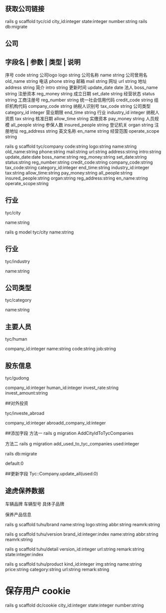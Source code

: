 ## 获取公司链接
rails g scaffold tyc/cid city_id:integer state:integer number:string 
rails db:migrate 

## 公司

字段名   |   参数   |  类型  |  说明
-------------------------------------

序号        code             string
公司logo    logo             string
公司名称     name             string
公司曾用名   old_name         string
电话        phone            string
邮箱        mail             string
网址        url              string
地址        address          string
简介        intro            string
更新时间     update_date      date
法人        boss_name        string
注册资本     reg_money        string
成立日期     set_date         string
经营状态     status           string
工商注册号    reg_number       string
统一社会信用代码 credit_code    string
组织机构代码    company_code   string
纳税人识别号   tax_code        string
公司类型      category_id     integer
营业期限      end_time        string
行业         industry_id     integer
纳税人资质    tax              string
核准日期      allow_time       string
实缴资本      pay_money        string
人员规模      all_people       string
参保人数      insured_people   string
登记机关      organ            string
注册地址      reg_address      string
英文名称      en_name          string
经营范围      operate_scope    string


rails g scaffold tyc/company code:string logo:string name:string old_name:string phone:string mail:string url:string address:string intro:string update_date:date boss_name:string reg_money:string set_date:string status:string reg_number:string credit_code:string company_code:string tax_code:string category_id:integer end_time:string industry_id:integer tax:string allow_time:string pay_money:string all_people:string insured_people:string organ:string reg_address:string en_name:string operate_scope:string


## 行业

tyc/city

name:string

rails g model tyc/city  name:string

## 行业

tyc/industry

name:string


## 公司类型

tyc/category

name:string


## 主要人员

tyc/human

company_id:integer
name:string
code:string
job:string


## 股东信息

tyc/gudong

company_id:integer
human_id:integer
invest_rate:string
invest_amount:string


##对外投资

tyc/investe_abroad

company_id:integer
abroadd_company_id:integer


##添加字段
方法一
rails g migration AddCityIdToTycCompanies

方法二
rails g migration add_used_to_tyc_companies  used:integer

rails db:migrate 

default:0

##更新字段
Tyc::Company.update_all(used:0)


## 途虎保养数据
车辆品牌
车辆型号
具体子品牌

保养产品信息



rails g scaffold tuhu/brand name:string logo:string abbr:string reamrk:string 

rails g scaffold tuhu/version brand_id:integer:index name:string abbr:string reamrk:string

rails g scaffold tuhu/detail version_id:integer url:string remark:string  state:integer:index 

rails g scaffold tuhu/product  kind_id:integer  img:string name:string price:string category:string   url:string remark:string  

# 保存用户 cookie

rails g scaffold dc/cookie city_id:integer state:integer number:string 
